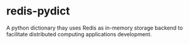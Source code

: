 # redis-pydict
A python dictionary thay uses Redis as in-memory storage backend to facilitate distributed computing applications development.
